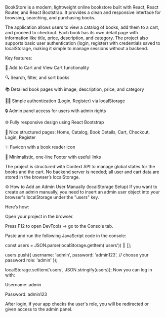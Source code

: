 BookStore is a modern, lightweight online bookstore built with React, React Router, and React Bootstrap. It provides a clean and responsive interface for browsing, searching, and purchasing books.

The application allows users to view a catalog of books, add them to a cart, and proceed to checkout. Each book has its own detail page with information like title, price, description, and category. The project also supports basic user authentication (login, register) with credentials saved to localStorage, making it simple to manage sessions without a backend.

Key features:

🛒 Add to Cart and View Cart functionality

🔍 Search, filter, and sort books

📚 Detailed book pages with image, description, price, and category

🧑‍💻 Simple authentication (Login, Register) via localStorage

🔒 Admin panel access for users with admin rights

🌐 Fully responsive design using React Bootstrap

📄 Nice structured pages: Home, Catalog, Book Details, Cart, Checkout, Login, Register

✨ Favicon with a book reader icon

📜 Minimalistic, one-line Footer with useful links

The project is structured with Context API to manage global states for the books and the cart. No backend server is needed; all user and cart data are stored in the browser’s localStorage.

⚙️ How to Add an Admin User Manually (localStorage Setup)
If you want to create an admin manually, you need to insert an admin user object into your browser's localStorage under the "users" key.

Here’s how:

Open your project in the browser.

Press F12 to open DevTools → go to the Console tab.

Paste and run the following JavaScript code in the console:

const users = JSON.parse(localStorage.getItem('users')) || [];

users.push({
  username: 'admin',
  password: 'admin123', // choose your password
  role: 'admin'
});

localStorage.setItem('users', JSON.stringify(users));
Now you can log in with:

Username: admin

Password: admin123

After login, if your app checks the user's role, you will be redirected or given access to the admin panel.